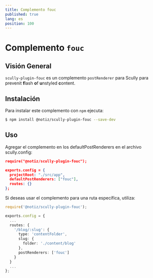 ```yaml
---
title: Complemento fouc
published: true
lang: es
position: 100
---
```


# Complemento `fouc`

<div class="docs-link_table">
  <a class="homepage" href="https://github.com/notiz-dev/scully-plugins"></a>
  <a class="repository" href="https://github.com/notiz-dev/scully-plugins/tree/master/plugins/fouc"></a>
</div>

## Visión General

`scully-plugin-fouc` es un complemento `postRenderer` para Scully para prevenit <b>f</b>lash <b>o</b>f <b>u</b>nstyled <b>c</b>ontent.

## Instalación

Para instalar este complemento con `npm` ejecuta:

```bash
$ npm install @notiz/scully-plugin-fouc --save-dev
```

## Uso

Agregar el complemento en los defaultPostRenderers en el archivo scully.config:

```json
require("@notiz/scully-plugin-fouc");

exports.config = {
  projectRoot: "./src/app",
  defaultPostRenderers: ["fouc"],
  routes: {}
};
```

Si deseas usar el complemento para una ruta específica, utiliza:

```typescript
require('@notiz/scully-plugin-fouc');

exports.config = {
  ...
  routes: {
    '/blog/:slug': {
      type: 'contentFolder',
      slug: {
        folder: './content/blog'
      },
      postRenderers: ['fouc']
    }
  }
  ...
};
```
